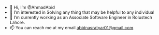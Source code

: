 - 👋 Hi, I’m @AhmadAbid
- 👀 I’m interested in Solving any thing that may be helpful to any individual
- 🌱 I’m currently working as an Associate Software Engineer in Rolustech Lahore.
- 📫 You can reach me at my email abidnasratyar01@gmail.com

<!---
abidnasratyar01/abidnasratyar01 is a ✨ special ✨ repository because its `README.md` (this file) appears on your GitHub profile.
You can click the Preview link to take a look at your changes.
--->
